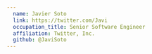 ```yaml
---
  name: Javier Soto
  link: https://twitter.com/Javi
  occupation_title: Senior Software Engineer
  affiliation: Twitter, Inc.
  github: @JaviSoto
---
```

